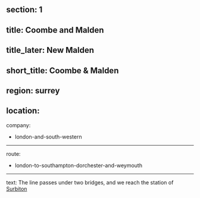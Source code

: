 section: 1
----
title: Coombe and Malden
----
title_later: New Malden
----
short_title: Coombe & Malden
----
region: surrey
----
location:
----
company:
- london-and-south-western
----
route:
- london-to-southampton-dorchester-and-weymouth
----
text: The line passes under two bridges, and we reach the station of [Surbiton](/stations/surbiton)
